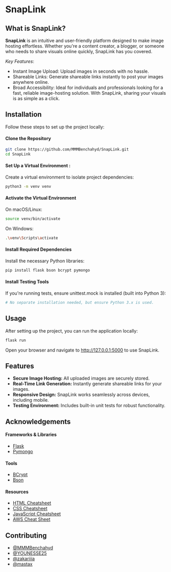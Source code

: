 
# SnapLink

## What is SnapLink?

**SnapLink** is an intuitive and user-friendly platform designed to make image hosting effortless. Whether you're a content creator, a blogger, or someone who needs to share visuals online quickly, SnapLink has you covered.

*Key Features*:

- Instant Image Upload: Upload images in seconds with no hassle.
- Shareable Links: Generate shareable links instantly to post your images anywhere online.
- Broad Accessibility: Ideal for individuals and professionals looking for a fast, reliable image-hosting solution.
With SnapLink, sharing your visuals is as simple as a click.



## Installation

Follow these steps to set up the project locally:


#### Clone the Repository

```bash
git clone https://github.com/MMMBenchahyd/SnapLink.git
cd SnapLink
```

#### Set Up a Virtual Environment :

Create a virtual environment to isolate project dependencies:
```bash
python3 -m venv venv
```

#### Activate the Virtual Environment

On macOS/Linux:

```bash
source venv/bin/activate
```

On Windows:
```bash
.\venv\Scripts\activate
```
#### Install Required Dependencies
Install the necessary Python libraries:
```bash
pip install flask bson bcrypt pymongo
```

#### Install Testing Tools
If you're running tests, ensure unittest.mock is installed (built into Python 3):
```bash
# No separate installation needed, but ensure Python 3.x is used.
```

## Usage  
After setting up the project, you can run the application locally: 
```bash
flask run
```
Open your browser and navigate to http://127.0.0.1:5000 to use SnapLink.

## Features  

- **Secure Image Hosting:** All uploaded images are securely stored.  
- **Real-Time Link Generation:** Instantly generate shareable links for your images.  
- **Responsive Design:** SnapLink works seamlessly across devices, including mobile.  
- **Testing Environment:** Includes built-in unit tests for robust functionality.  

## Acknowledgements  

#### Frameworks & Libraries  
- [Flask](https://flask.palletsprojects.com/en/stable/)  
- [Pymongo](https://pymongo.readthedocs.io/en/stable/)  

#### Tools  
- [BCrypt](https://www.npmjs.com/package/bcrypt)  
- [Bson](https://quickref.me/json.html)  

#### Resources  
- [HTML Cheatsheet](https://htmlcheatsheet.com/)  
- [CSS Cheatsheet](https://htmlcheatsheet.com/css/)  
- [JavaScript Cheatsheet](https://htmlcheatsheet.com/js/)  
- [AWS Cheat Sheet](https://digitalcloud.training/aws-cheat-sheets/)  

## Contributing

- [@MMMBenchahyd](https://github.com/MMMBenchahyd)
- [@YOUNESSE25](https://github.com/YOUNESSE25)
- [@zakariiia](https://github.com/zakariiia)
- [@mastax](https://github.com/mastax)
